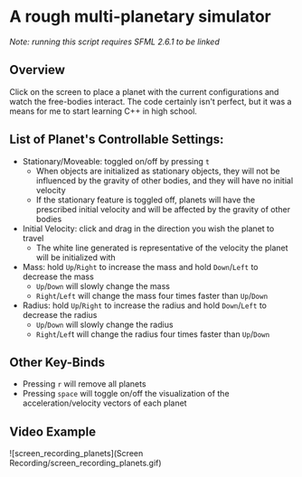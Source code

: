 # A rough multi-planetary simulator
_Note: running this script requires SFML 2.6.1 to be linked_

## Overview
Click on the screen to place a planet with the current configurations and watch the free-bodies interact. The code certainly isn't perfect, but it was a means for me to start learning C++ in high school.

## List of Planet's Controllable Settings:
- Stationary/Moveable: toggled on/off by pressing `t`
  * When objects are initialized as stationary objects, they will not be influenced by the gravity of other bodies, and they will have no initial velocity
  * If the stationary feature is toggled off, planets will have the prescribed initial velocity and will be affected by the gravity of other bodies
- Initial Velocity: click and drag in the direction you wish the planet to travel
  * The white line generated is representative of the velocity the planet will be initialized with
- Mass: hold `Up`/`Right` to increase the mass and hold `Down`/`Left` to decrease the mass
  * `Up`/`Down` will slowly change the mass
  * `Right`/`Left` will change the mass four times faster than `Up`/`Down`
- Radius: hold `Up`/`Right` to increase the radius and hold `Down`/`Left` to decrease the radius
  * `Up`/`Down` will slowly change the radius
  * `Right`/`Lef`t will change the radius four times faster than `Up`/`Down`

## Other Key-Binds
- Pressing `r` will remove all planets
- Pressing `space` will toggle on/off the visualization of the acceleration/velocity vectors of each planet

## Video Example
![screen_recording_planets](Screen Recording/screen_recording_planets.gif)
